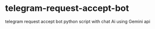 # telegram-request-accept-bot
telegram request accept bot python script with chat Ai using Gemini api 
